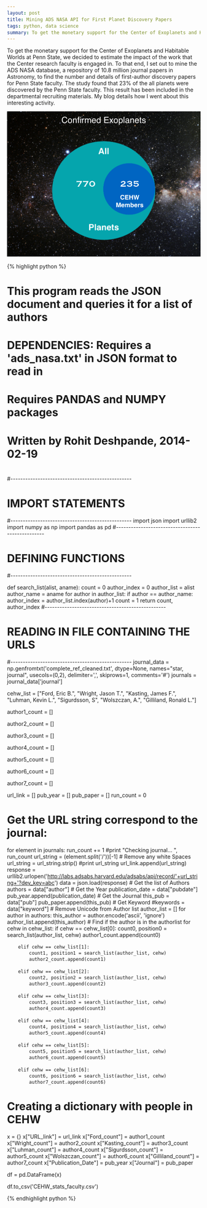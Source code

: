 ```yaml
---
layout: post
title: Mining ADS NASA API for First Planet Discovery Papers 
tags: python, data science
summary: To get the monetary support for the Center of Exoplanets and Habitable Worlds at Penn State, we decided to estimate the impact of the work that the Center research faculty is engaged in. To that end, I set out to mine the ADS NASA
---
```

To get the monetary support for the Center of Exoplanets and Habitable Worlds at Penn State, we decided to estimate the impact of the work that the Center research faculty is engaged in. To that end, I set out to mine the ADS NASA database, a repository of 10.8 million journal papers in Astronomy, to find the number and details of first-author discovery papers for Penn State faculty. The study found that 23% of the all planets were discovered by the Penn State faculty. This result has been included in the departmental recruiting materials. My blog details how I went about this interesting activity.

![NASA Data Mining](/assets/nasa_data.png)

{% highlight python %}
# This program reads the JSON document and queries it for a list of authors 
#
# DEPENDENCIES: Requires a 'ads_nasa.txt' in JSON format to read in 
#               Requires PANDAS and NUMPY packages 
# 
# Written by Rohit Deshpande, 2014-02-19
#
#-------------------------------------------------
# IMPORT STATEMENTS 
#-------------------------------------------------
import json
import urllib2
import numpy as np
import pandas as pd
#-------------------------------------------------
# DEFINING FUNCTIONS 
#-------------------------------------------------

def search_list(alist, aname):
	count = 0
	author_index = 0
	author_list = alist 
	author_name = aname
	for author in author_list:
		if author == author_name:
			author_index = author_list.index(author)+1
			count = 1
	return count, author_index
#-------------------------------------------------
# READING IN FILE CONTAINING THE URLS 
#-------------------------------------------------
journal_data = np.genfromtxt('complete_ref_cleaned.txt', dtype=None, names="star, journal", usecols=(0,2), delimiter=',', skiprows=1, comments='#')
journals = journal_data['journal']


cehw_list = ["Ford, Eric B.", "Wright, Jason T.", "Kasting, James F.", "Luhman, Kevin L.", "Sigurdsson, S", "Wolszczan, A.", "Gilliland, Ronald L."]

author1_count = []

author2_count = []

author3_count = []

author4_count = []

author5_count = []

author6_count = []

author7_count = []

url_link = []
pub_year = []
pub_paper = []
run_count = 0
# Get the URL string correspond to the journal:
for element in journals:
	run_count += 1
	#print "Checking journal... ", run_count
	url_string = (element.split('/'))[-1]
	# Remove any white Spaces
	url_string = url_string.strip()
	#print url_string
	url_link.append(url_string)
	response = urllib2.urlopen('http://labs.adsabs.harvard.edu/adsabs/api/record/'+url_string+'?dev_key=abc')
	data = json.load(response)
	# Get the list of Authors 
	authors = data["author"]
	# Get the Year
	publication_date = data["pubdate"]
	pub_year.append(publication_date)
	# Get the Journal 
	this_pub  = data["pub"]
	pub_paper.append(this_pub)
	# Get Keyword
	#keywords = data["keyword"]
	# Remove Unicode from Author list 
	author_list = []
	for author in authors:
		this_author = author.encode('ascii', 'ignore')
		author_list.append(this_author)
	# Find if the author is in the authorlist
	for cehw in cehw_list:
		if cehw == cehw_list[0]:
			count0, position0 = search_list(author_list, cehw)
			author1_count.append(count0)

		elif cehw == cehw_list[1]:
			count1, position1 = search_list(author_list, cehw)
			author2_count.append(count1)

		elif cehw == cehw_list[2]:
			count2, position2 = search_list(author_list, cehw)
			author3_count.append(count2)

		elif cehw == cehw_list[3]:
			count3, position3 = search_list(author_list, cehw)
			author4_count.append(count3)

		elif cehw == cehw_list[4]:
			count4, position4 = search_list(author_list, cehw)
			author5_count.append(count4)

		elif cehw == cehw_list[5]:
			count5, position5 = search_list(author_list, cehw)
			author6_count.append(count5)

		elif cehw == cehw_list[6]:
			count6, position6 = search_list(author_list, cehw)
			author7_count.append(count6)
			

# Creating a dictionary with people in CEHW 
x = {}
x["URL_link"]        = url_link
x["Ford_count"]    = author1_count
x["Wright_count"]    = author2_count
x["Kasting_count"]    = author3_count
x["Luhman_count"]    = author4_count
x["Sigurdsson_count"]    = author5_count
x["Wolszczan_count"]    = author6_count
x["Gilliland_count"]    = author7_count
x["Publication_Date"] = pub_year
x["Journal"] = pub_paper

df = pd.DataFrame(x)

df.to_csv('CEHW_stats_faculty.csv')

{% endhighlight python %}